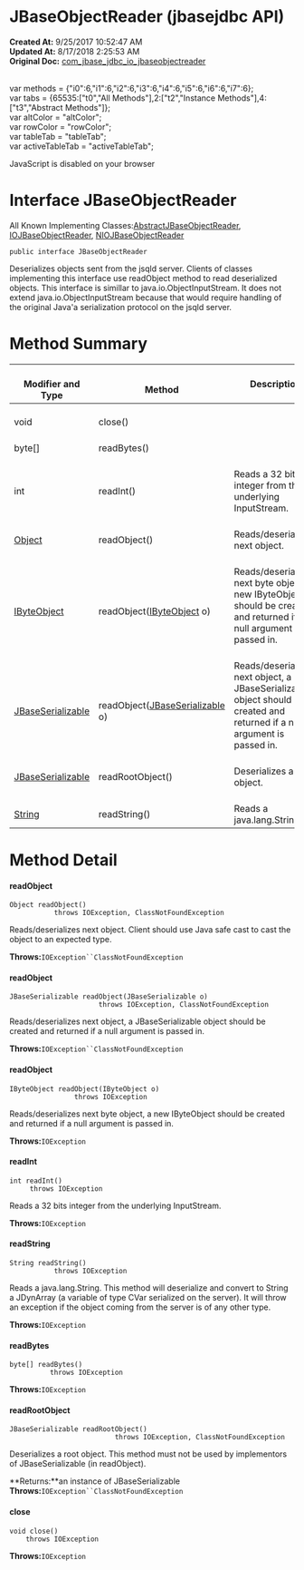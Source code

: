 # JBaseObjectReader (jbasejdbc API)

**Created At:** 9/25/2017 10:52:47 AM  
**Updated At:** 8/17/2018 2:25:53 AM  
**Original Doc:** [com_jbase_jdbc_io_jbaseobjectreader](https://docs.jbase.com/39232-io/com_jbase_jdbc_io_jbaseobjectreader)  

<!--<br>    try {<br>        if (location.href.indexOf('is-external=true') == -1) {<br>            parent.document.title="JBaseObjectReader (jbasejdbc   API)";<br>        }<br>    }<br>    catch(err) {<br>    }<br>//--><br>var methods = {"i0":6,"i1":6,"i2":6,"i3":6,"i4":6,"i5":6,"i6":6,"i7":6};<br>var tabs = {65535:["t0","All Methods"],2:["t2","Instance Methods"],4:["t3","Abstract Methods"]};<br>var altColor = "altColor";<br>var rowColor = "rowColor";<br>var tableTab = "tableTab";<br>var activeTableTab = "activeTableTab";
JavaScript is disabled on your browser



# Interface JBaseObjectReader

All Known Implementing Classes:[AbstractJBaseObjectReader](../../../../com/jbase/jdbc/io/Abstract/39232-io/com_jbase_jdbc_io_JBaseObjectReader "class in com.jbase.jdbc.io"), [IOJBaseObjectReader](../../../../com/jbase/jdbc/io/IO/39232-io/com_jbase_jdbc_io_JBaseObjectReader "class in com.jbase.jdbc.io"), [NIOJBaseObjectReader](../../../../com/jbase/jdbc/io/NIO/39232-io/com_jbase_jdbc_io_JBaseObjectReader "class in com.jbase.jdbc.io")
```
public interface JBaseObjectReader
```

Deserializes objects sent from the jsqld server. Clients of classes implementing this interface use readObject method to read deserialized objects. This interface is simillar to java.io.ObjectInputStream. It does not extend java.io.ObjectInputStream because that would require handling of the original Java'a serialization protocol on the jsqld server.

# Method Summary


| <br>Modifier and Type<br> | <br>Method<br> |  Description<br> |
| --- | --- | --- |
| <br>void<br> | <br>close()<br> | <br> |
| <br>byte[]<br> | <br>readBytes()<br> | <br> |
| <br>int<br> | <br>readInt()<br> | <br>Reads a 32 bits integer from the underlying InputStream.<br> |
| <br>[Object](http://java.sun.com/j2se/1.5.0/docs/api/java/lang/Object.html?is-external=true "class or interface in java.lang")<br> | <br>readObject()<br> | <br>Reads/deserializes next object.<br> |
| <br>[IByteObject](/39232-io/com_jbase_jdbc_io_IByteObject "interface in com.jbase.jdbc.io")<br> | <br>readObject([IByteObject](/39232-io/com_jbase_jdbc_io_IByteObject "interface in com.jbase.jdbc.io") o)<br> | <br>Reads/deserializes next byte object, a new IByteObject should be created and returned if a null argument is passed in.<br><br> |
| <br>[JBaseSerializable](/39232-io/com_jbase_jdbc_io_jbaseserializable "interface in com.jbase.jdbc.io")<br> | <br>readObject([JBaseSerializable](/39232-io/com_jbase_jdbc_io_jbaseserializable "interface in com.jbase.jdbc.io") o)<br> | Reads/deserializes next object, a JBaseSerializable object should be created and returned if a null argument is passed in.<br> |
| <br>[JBaseSerializable](/39232-io/com_jbase_jdbc_io_jbaseserializable "interface in com.jbase.jdbc.io")<br> | <br>readRootObject()<br> | <br>Deserializes a root object.<br> |
| <br>[String](http://java.sun.com/j2se/1.5.0/docs/api/java/lang/String.html?is-external=true "class or interface in java.lang")<br> | <br>readString()<br> | <br>Reads a java.lang.String.<br> |

# Method Detail

#### **readObject**

```
Object readObject()
           throws IOException, ClassNotFoundException
```



Reads/deserializes next object. Client should use Java safe cast to cast the object to an expected type.

**Throws:**`IOException``ClassNotFoundException`






#### **readObject**

```
JBaseSerializable readObject(JBaseSerializable o)
                      throws IOException, ClassNotFoundException
```



Reads/deserializes next object, a JBaseSerializable object should be created and returned if a null argument is passed in.

**Throws:**`IOException``ClassNotFoundException`




#### **readObject**

```
IByteObject readObject(IByteObject o)
                throws IOException
```



Reads/deserializes next byte object, a new IByteObject should be created and returned if a null argument is passed in.

**Throws:**`IOException`




#### **readInt**

```
int readInt()
     throws IOException
```



Reads a 32 bits integer from the underlying InputStream.

**Throws:**`IOException`




#### **readString**

```
String readString()
           throws IOException
```



Reads a java.lang.String. This method will deserialize and convert to String a JDynArray (a variable of type CVar serialized on the server). It will throw an exception if the object coming from the server is of any other type.

**Throws:**`IOException`




#### **readBytes**

```
byte[] readBytes()
          throws IOException
```

**Throws:**`IOException`




#### **readRootObject**

```
JBaseSerializable readRootObject()
                          throws IOException, ClassNotFoundException
```



Deserializes a root object. This method must not be used by implementors of JBaseSerializable (in readObject).

**Returns:**an instance of JBaseSerializable
**Throws:**`IOException``ClassNotFoundException`




#### **close**

```
void close()
    throws IOException
```


**Throws:**`IOException`


